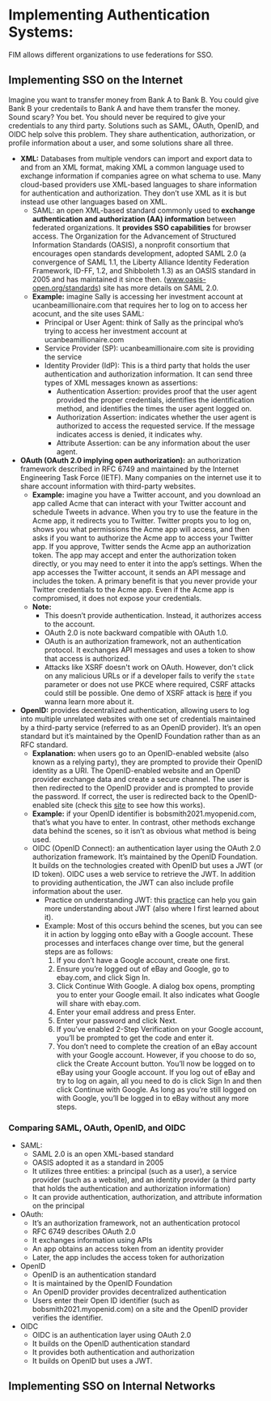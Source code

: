 # Implementing Authentication Systems:
FIM allows different organizations to use federations for SSO.
## Implementing SSO on the Internet
Imagine you want to transfer money from Bank A to Bank B. You could give Bank B your credentails to Bank A and have them transfer the money. Sound scary? You bet. You should never be required to give your credentials to any third party. Solutions such as SAML, OAuth, OpenID, and OIDC help solve this problem. They share authentication, authorization, or profile information about a user, and some solutions share all three.
- **XML:** Databases from multiple vendors can import and export data to and from an XML format, making XML a common language used to exchange information if companies agree on what schema to use. Many cloud-based providers use XML-based languages to share information for authentication and authorization. They don’t use XML as it is but instead use other languages based on XML.
  - SAML: an open XML-based standard commonly used to **exchange authentication and authorization (AA) information** between federated organizations. It **provides SSO capabilities** for browser access. The Organization for the Advancement of Structured Information Standards (OASIS), a nonprofit consortium that encourages open standards development, adopted SAML 2.0 (a convergence of SAML 1.1, the Liberty Alliance Identity Federation Framework, ID-FF, 1.2, and Shibboleth 1.3) as an OASIS standard in 2005 and has maintained it since then. (www.oasis-open.org/standards) site has more details on SAML 2.0.
  - **Example:** imagine Sally is accessing her investment account at ucanbeamillionaire.com that requires her to log on to access her acocunt, and the site uses SAML:
    - Principal or User Agent: think of Sally as the principal who’s trying to access her investment account at ucanbeamillionaire.com
    - Service Provider (SP): ucanbeamillionaire.com site is providing the service
    - Identity Provider (IdP): This is a third party that holds the user authentication and authorization information. It can send three types of XML messages known as assertions:
      - Authentication Assertion: provides proof that the user agent provided the proper credentials, identifies the identification method, and identifies the times the user agent logged on.
      - Authorization Assertion: indicates whether the user agent is authorized to access the requested service. If the message indicates access is denied, it indicates why.
      - Attribute Assertion: can be any information about the user agent.
- **OAuth (OAuth 2.0 implying open authorization):** an authorization framework described in RFC 6749 and maintained by the Internet Engineering Task Force (IETF). Many companies on the internet use it to share account information with third-party websites.
  - **Example:** imagine you have a Twitter account, and you download an app called Acme that can interact with your Twitter account and schedule Tweets in advance. When you try to use the feature in the Acme app, it redirects you to Twitter. Twitter propts you to log on, shows you what permissions the Acme app will access, and then asks if you want to authorize the Acme app to access your Twitter app. If you approve, Twitter sends the Acme app an authorization token. The app may accept and enter the authorization token directly, or you may need to enter it into the app’s settings. When the app accesses the Twitter account, it sends an API message and includes the token. A primary benefit is that you never provide your Twitter credentials to the Acme app. Even if the Acme app is compromised, it does not expose your credentials.
  - **Note:**
    - This doesn’t provide authentication. Instead, it authorizes access to the account.
    - OAuth 2.0 is note backward compatible with OAuth 1.0.
    - OAuth is an authorization framework, not an authentication protocol. It exchanges API messages and uses a token to show that access is authorized.
    - Attacks like XSRF doesn't work on OAuth. However, don't click on any malicious URLs or if a developer fails to verify the `state` parameter or does not use PKCE where required, CSRF attacks could still be possible. One demo of XSRF attack is [here](https://github.com/zedttxj/Web-Security-Exploits/tree/main/Example-1) if you wanna learn more about it.
- **OpenID:** provides decentralized authentication, allowing users to log into multiple unrelated websites with one set of credentials maintained by a third-party service (referred to as an OpenID provider). It’s an open standard but it’s maintained by the OpenID Foundation rather than as an RFC standard.
  - **Explanation:** when users go to an OpenID-enabled website (also known as a relying party), they are prompted to provide their OpenID identity as a URI. The OpenID-enabled website and an OpenID provider exchange data and create a secure channel. The user is then redirected to the OpenID provider and is prompted to provide the password. If correct, the user is redirected back to the OpenID-enabled site (check this [site](http://openidexplained.com/use) to see how this works).
  - **Example:** if your OpenID identifier is bobsmith2021.myopenid.com, that’s what you have to enter. In contrast, other methods exchange data behind the scenes, so it isn’t as obvious what method is being used.
  - OIDC (OpenID Connect): an authentication layer using the OAuth 2.0 authorization framework. It’s maintained by the OpenID Foundation. It builds on the technologies created with OpenID but uses a JWT (or ID token). OIDC uses a web service to retrieve the JWT. In addition to providing authentication, the JWT can also include profile information about the user.
    - Practice on understanding JWT: this [practice](https://play.picoctf.org/practice/challenge/236?category=1&page=4) can help you gain more understanding about JWT (also where I first learned about it).
    - Example: Most of this occurs behind the scenes, but you can see it in action by logging onto eBay with a Google account. These processes and interfaces change over time, but the general steps are as follows:
      1. If you don’t have a Google account, create one first.
      2. Ensure you’re logged out of eBay and Google, go to ebay.com, and click Sign In.
      3. Click Continue With Google. A dialog box opens, prompting you to enter your Google email. It also indicates what Google will share with ebay.com.
      4. Enter your email address and press Enter.
      5. Enter your password and click Next.
      6. If you’ve enabled 2-Step Verification on your Google account, you’ll be prompted to get the code and enter it.
      7. You don’t need to complete the creation of an eBay account with your Google account. However, if you choose to do so, click the Create Account button. You’ll now be logged on to eBay using your Google account. If you log out of eBay and try to log on again, all you need to do is click Sign In and then click Continue with Google. As long as you’re still logged on with Google, you’ll be logged in to eBay without any more steps.

### Comparing SAML, OAuth, OpenID, and OIDC
- SAML:
  - SAML 2.0 is an open XML-based standard
  - OASIS adopted it as a standard in 2005
  - It utilizes three entities: a principal (such as a user), a service provider (such as a website), and an identity provider (a third party that holds the authentication and authorization information)
  - It can provide authentication, authorization, and attribute information on the principal
- OAuth:
  - It’s an authorization framework, not an authentication protocol
  - RFC 6749 describes OAuth 2.0
  - It exchanges information using APIs
  - An app obtains an access token from an identity provider
  - Later, the app includes the access token for authorization
- OpenID
  - OpenID is an authentication standard
  - It is maintained by the OpenID Foundation
  - An OpenID provider provides decentralized authentication
  - Users enter their Open ID identifier (such as bobsmith2021.myopenid.com) on a site and the OpenID provider verifies the identifier.
- OIDC
  - OIDC is an authentication layer using OAuth 2.0
  - It builds on the OpenID authentication standard
  - It provides both authentication and authorization
  - It builds on OpenID but uses a JWT.

## Implementing SSO on Internal Networks

